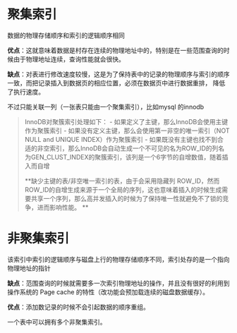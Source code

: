 # 聚集索引

数据的物理存储顺序和索引的逻辑顺序相同

**优点**：这就意味着数据是村存在连续的物理地址中的，特别是在一些范围查询的时候由于物理地址连续，查询性能就会很快。

**缺点**：对表进行修改速度较慢，这是为了保持表中的记录的物理顺序与索引的顺序一致，而把记录插入到数据页的相应位置，必须在数据页中进行数据重排， 降低了执行速度。

不过只能关联一列（一张表只能由一个聚集索引），比如mysql 的innodb

> InnoDB对聚簇索引处理如下： - 如果定义了主键，那么InnoDB会使用主键作为聚簇索引 - 如果没有定义主键，那么会使用第一非空的唯一索引（NOT NULL and UNIQUE INDEX）作为聚簇索引 - 如果既没有主键也找不到合适的非空索引，那么InnoDB会自动生成一个不可见的名为ROW_ID的列名为GEN_CLUST_INDEX的聚簇索引，该列是一个6字节的自增数值，随着插入而自增
>
> **缺少主键的表/非空唯一索引的表，由于会采用隐藏列 ROW_ID，然而ROW_ID的自增生成来源于一个全局的序列，这也意味着插入的时候生成需要共享一个序列，那么高并发插入的时候为了保持唯一性就避免不了锁的竞争，进而影响性能。 **

# 非聚集索引

该索引中索引的逻辑顺序与磁盘上行的物理存储顺序不同，索引处存的是一个指向物理地址的指针

**缺点**：范围查询的时候就需要多一次索引物理地址的操作，并且没有很好的利用到操作系统的 Page cache 的特性（改功能会预加载连续的磁盘数据缓存）。

**优点**：添加数记录的时候不会引起数据的顺序重组。

一个表中可以拥有多个非聚集索引。



